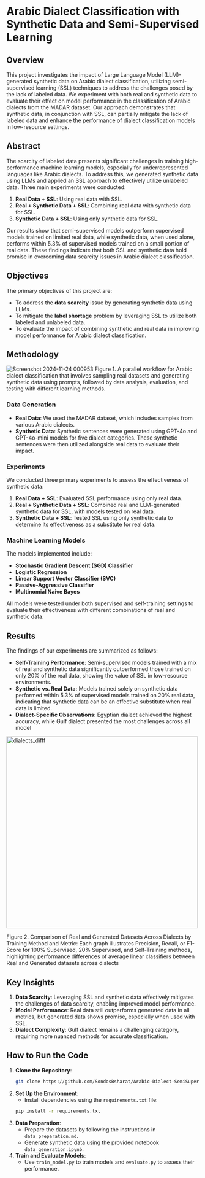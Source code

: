 # Arabic Dialect Classification with Synthetic Data and Semi-Supervised Learning

## Overview

This project investigates the impact of Large Language Model (LLM)-generated synthetic data on Arabic dialect classification, utilizing semi-supervised learning (SSL) techniques to address the challenges posed by the lack of labeled data. We experiment with both real and synthetic data to evaluate their effect on model performance in the classification of Arabic dialects from the MADAR dataset. Our approach demonstrates that synthetic data, in conjunction with SSL, can partially mitigate the lack of labeled data and enhance the performance of dialect classification models in low-resource settings.

## Abstract

The scarcity of labeled data presents significant challenges in training high-performance machine learning models, especially for underrepresented languages like Arabic dialects. To address this, we generated synthetic data using LLMs and applied an SSL approach to effectively utilize unlabeled data. Three main experiments were conducted:
1. **Real Data + SSL**: Using real data with SSL.
2. **Real + Synthetic Data + SSL**: Combining real data with synthetic data for SSL.
3. **Synthetic Data + SSL**: Using only synthetic data for SSL.

Our results show that semi-supervised models outperform supervised models trained on limited real data, while synthetic data, when used alone, performs within 5.3% of supervised models trained on a small portion of real data. These findings indicate that both SSL and synthetic data hold promise in overcoming data scarcity issues in Arabic dialect classification.

## Objectives
The primary objectives of this project are:
- To address the **data scarcity** issue by generating synthetic data using LLMs.
- To mitigate the **label shortage** problem by leveraging SSL to utilize both labeled and unlabeled data.
- To evaluate the impact of combining synthetic and real data in improving model performance for Arabic dialect classification.

## Methodology

![Screenshot 2024-11-24 000953](https://github.com/user-attachments/assets/15c1d9a5-6118-4832-b8c7-803a168868af)
Figure 1. A parallel workflow for Arabic dialect classification that involves sampling real datasets and generating synthetic data using
prompts, followed by data analysis, evaluation, and testing with different learning methods.

### Data Generation
- **Real Data**: We used the MADAR dataset, which includes samples from various Arabic dialects.
- **Synthetic Data**: Synthetic sentences were generated using GPT-4o and GPT-4o-mini models for five dialect categories. These synthetic sentences were then utilized alongside real data to evaluate their impact.

### Experiments
We conducted three primary experiments to assess the effectiveness of synthetic data:
1. **Real Data + SSL**: Evaluated SSL performance using only real data.
2. **Real + Synthetic Data + SSL**: Combined real and LLM-generated synthetic data for SSL, with models tested on real data.
3. **Synthetic Data + SSL**: Tested SSL using only synthetic data to determine its effectiveness as a substitute for real data.

### Machine Learning Models
The models implemented include:
- **Stochastic Gradient Descent (SGD) Classifier**
- **Logistic Regression**
- **Linear Support Vector Classifier (SVC)**
- **Passive-Aggressive Classifier**
- **Multinomial Naive Bayes**

All models were tested under both supervised and self-training settings to evaluate their effectiveness with different combinations of real and synthetic data.



## Results

The findings of our experiments are summarized as follows:
- **Self-Training Performance**: Semi-supervised models trained with a mix of real and synthetic data significantly outperformed those trained on only 20% of the real data, showing the value of SSL in low-resource environments.
- **Synthetic vs. Real Data**: Models trained solely on synthetic data performed within 5.3% of supervised models trained on 20% real data, indicating that synthetic data can be an effective substitute when real data is limited.
- **Dialect-Specific Observations**: Egyptian dialect achieved the highest accuracy, while Gulf dialect presented the most challenges across all model

<img src="https://github.com/user-attachments/assets/953ed38a-3d7b-4446-a51f-b1a41eca05f4" alt="dialects_difff" width="500">

Figure 2. Comparison of Real and Generated Datasets Across Dialects by Training Method and Metric: Each graph illustrates Precision,
Recall, or F1-Score for 100% Supervised, 20% Supervised, and Self-Training methods, highlighting performance differences of average
linear classifiers between Real and Generated datasets across dialects


## Key Insights
1. **Data Scarcity**: Leveraging SSL and synthetic data effectively mitigates the challenges of data scarcity, enabling improved model performance.
2. **Model Performance**: Real data still outperforms generated data in all metrics, but generated data shows promise, especially when used with SSL.
3. **Dialect Complexity**: Gulf dialect remains a challenging category, requiring more nuanced methods for accurate classification.

## How to Run the Code

1. **Clone the Repository**:
   ```bash
   git clone https://github.com/SondosBsharat/Arabic-Dialect-SemiSupervised-LLM-AI-Project.git
   ```
2. **Set Up the Environment**:
   - Install dependencies using the `requirements.txt` file:
   ```bash
   pip install -r requirements.txt
   ```
3. **Data Preparation**:
   - Prepare the datasets by following the instructions in `data_preparation.md`.
   - Generate synthetic data using the provided notebook `data_generation.ipynb`.
4. **Train and Evaluate Models**:
   - Use `train_model.py` to train models and `evaluate.py` to assess their performance.



